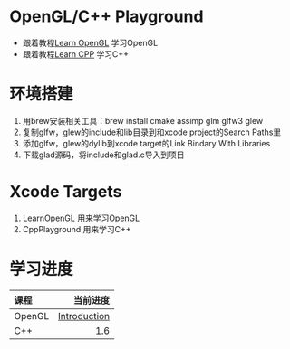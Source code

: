 # OpenGL/C++ Playground
- 跟着教程[Learn OpenGL](https://learnopengl.com/Introduction) 学习OpenGL
- 跟着教程[Learn CPP](https://www.learncpp.com/) 学习C++


# 环境搭建
1. 用brew安装相关工具：brew install cmake assimp glm glfw3 glew
2. 复制glfw，glew的include和lib目录到和xcode project的Search Paths里
3. 添加glfw，glew的dylib到xcode target的Link Bindary With Libraries
4. 下载glad源码，将include和glad.c导入到项目


# Xcode Targets
1. LearnOpenGL 用来学习OpenGL
2. CppPlayground 用来学习C++

# 学习进度
| 课程 | 当前进度 |
| :--- | ---: |
| OpenGL | [Introduction](https://learnopengl.com/Introduction) |
| C++ | [1.6](https://www.learncpp.com/cpp-tutorial/uninitialized-variables-and-undefined-behavior/) |
